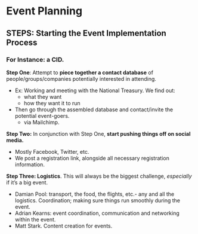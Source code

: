 # Event Planning

## STEPS: Starting **the Event Implementation Process**

### For Instance: a **CID.** 

**Step One**: Attempt to **piece together a contact database** of people/groups/companies potentially interested in attending. 

* Ex: Working and meeting with the National Treasury. We find out: 
  * what they want
  *  how they want it to run
* Then go through the assembled database and contact/invite the potential event-goers.
  *  via Mailchimp. 

**Step Two:** In conjunction with Step One, **start pushing things off on social media.** 

* Mostly Facebook, Twitter, etc. 
* We post a registration link, alongside all necessary registration information. 

**Step Three: Logistics**. This will always be the biggest challenge, _especially_ if it’s a big event.   


* Damian Pool: transport, the food, the flights, etc.- any and all the logistics. Coordination; making sure things run smoothly during the event. 
* Adrian Kearns: event coordination, communication and networking within the event.
* Matt Stark. Content creation for events.

